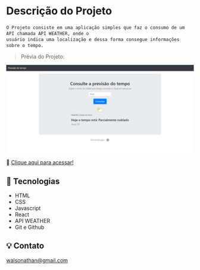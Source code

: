 # Descrição do Projeto
```
O Projeto consiste em uma aplicação simples que faz o consumo de um API chamada API WEATHER, onde o 
usuário indica uma localização e dessa forma consegue informações sobre o tempo.
```
> Prévia do Projeto:

![imagem](.github/image/preview.JPG)

🔗 [Clique aqui para acessar!](https://dabliuene.github.io/consulta-tempo/)

## 🧰 Tecnologias

- HTML
- CSS
- Javascript
- React
- API WEATHER
- Git e Github

## 💡 Contato

walsonathan@gmail.com

